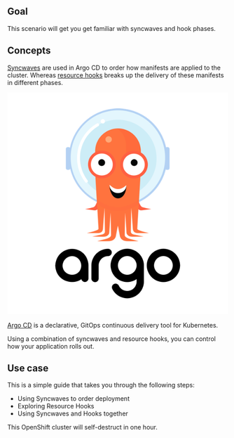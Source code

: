 ## Goal

This scenario will get you get familiar with syncwaves and hook phases.


## Concepts

[Syncwaves](https://argoproj.github.io/argo-cd/user-guide/sync-waves/)
are used in Argo CD to order how manifests
are applied to the cluster. Whereas [resource hooks](https://argoproj.github.io/argo-cd/user-guide/resource_hooks/)
breaks up the delivery of these manifests in different phases.

![ArgoCD Logo](../../assets/gitops/argocd-logo.png)

[Argo CD](https://argoproj.github.io/argo-cd/) is a declarative, GitOps continuous delivery tool for Kubernetes.

Using a combination of syncwaves and resource hooks, you can control how your application rolls out.

## Use case

This is a simple guide that takes you through the following steps:

* Using Syncwaves to order deployment
* Exploring Resource Hooks
* Using Syncwaves and Hooks together

This OpenShift cluster will self-destruct in one hour.
